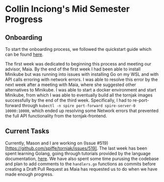 # Collin Inciong's Mid Semester Progress

## Onboarding
To start the onboarding process, we followed the quickstart guide which can be found [here](https://github.com/spiffe/tornjak/tree/dev/docs/quickstart).

The first week was dedicated to beginning this process and meeting our advisor, Maia. By the end of the first week I had been able to install Minikube but was
running into issues with installing Go on my WSL and with API calls erroring with network errors. I was able to resolve this error by the next week after a meeting
with Maia, where she suggested other alternatives to Minikube. I was able to start a docker environment and start Minikube, from which I was able to eventually
build all the tornjak images successfully by the end of the third week. Specifically, I had to re-port-forward through `kubectl -n spire port-forward spire-server-0 10000:10000`,
which ended up resolving some Network errors that prevented the full API functionality from the tornjak-frontend. 

## Current Tasks
Currently, Mason and I are working on (Issue #519)[https://github.com/spiffe/tornjak/issues/519]. The last week has been spent learning Golang, going through tutorials
provided by the language documentation, [here](https://go.dev/tour/welcome/1). We have also spent some time purusing the codebase and plan to add comments to the `handlers.go`
functions as commits before creating a Draft Pull Request as Maia has requested us to do when we have made enough progress.